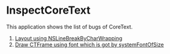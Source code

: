 InspectCoreText
===========

This application shows the list of bugs of CoreText.

1. [Layout using NSLineBreakByCharWrapping](https://github.com/sonsongithub/InspectCoreText/tree/master/InspectCoreText/NSLineBreakByCharWrapping)
2. [Draw CTFrame using font which is got by systemFontOfSize](https://github.com/sonsongithub/InspectCoreText/tree/master/InspectCoreText/systemFontOfSize)
